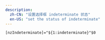 ```yaml
---
description:
  zh-CN: "设置选择框 indeterminate 状态"
  en-US: "set the status of indeterminate"
---
```


```html
[nzIndeterminate]="${1:indeterminate}"$0
```
